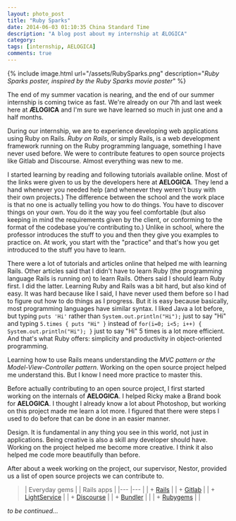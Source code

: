 ```yaml
---
layout: photo_post
title: "Ruby Sparks"
date: 2014-06-03 01:10:35 China Standard Time
description: "A blog post about my internship at ÆLOGICA"
category: 
tags: [internship, AELOGICA]
comments: true
---
```

 
<!-- ![Ruby Sparks](/assets/RubySparks.png "Ruby Sparks") -->
{% include image.html url="/assets/RubySparks.png" description="<em>Ruby Sparks poster, inspired by the Ruby Sparks movie poster</em>" %}

The end of my summer vacation is nearing, and the end of our summer internship is coming twice as fast. We're already on our 7th and last week here at **ÆLOGICA** and I'm sure we have learned so much in just one and a half months. 

During our internship, we are to experience developing web applications using Ruby on Rails. *Ruby on Rails*, or simply Rails, is a web development framework running on the Ruby programming language, something I have never used before. We were to contribute features to open source projects like Gitlab and Discourse. Almost everything was new to me. 

I started learning by reading and following tutorials available online. Most of the links were given to us by the developers here at **AELOGICA**. They lend a hand whenever you needed help (and whenever they weren't busy with their own projects.) The difference between the school and the work place is that no one is actually telling you how to do things. You have to discover things on your own. You do it the way you feel comfortable (but also keeping in mind the requirements given by the client, or conforming to the format of the codebase you're contributing to.) Unlike in school, where the professor introduces the stuff to you and then they give you examples to practice on. At work, you start with the "practice" and that's how you get introduced to the stuff you have to learn. 

There were a lot of tutorials and articles online that helped me with learning Rails. Other articles said that I didn't have to learn Ruby (the programming language Rails is running on) to learn Rails. Others said I should learn Ruby first. I did the latter. Learning Ruby and Rails was a bit hard, but also kind of easy. It was hard because like I said, I have never used them before so I had to figure out how to do things as I progress. But it is easy because basically, most programming languages have similar syntax. I liked Java a lot before, but typing `puts 'Hi'` rather than `System.out.println("Hi");` just to say "Hi" and typing `5.times { puts "Hi" }` instead of `for(i=0; i<5; i++) { System.out.println("Hi"); }` just to say "Hi" 5 times is a lot more efficient. And that's what Ruby offers: simplicity and productivity in object-oriented programming.

Learning how to use Rails means understanding the *MVC pattern or the Model-View-Controller pattern.* Working on the open source project helped me understand this. But I know I need more practice to master this. 

Before actually contributing to an open source project, I first started working on the internals of **AELOGICA**. I helped Ricky make a Brand book for **AELOGICA**. I thought I already know a lot about Photoshop, but working on this project made me learn a lot more. I figured that there were steps I used to do before that can be done in an easier manner. 

Design. It is fundamental in any thing you see in this world, not just in applications. Being creative is also a skill any developer should have. Working on the project helped me become more creative. I think it also helped me code more beautifully than before. 

After about a week working on the project, our supervisor, Nestor, provided us a list of open source projects we can contribute to. 

>| Everyday gems | | Rails apps |
>|---  |---  |
>| + [Rails](https://github.com/rails/rails)    | | + [Gitlab](https://github.com/gitlabhq/gitlabhq)    |
>| + [LightService](https://github.com/adomokos/light-service)    | | + [Discourse](https://github.com/discourse/discourse)    |
>| + [Bundler](https://github.com/bundler/bundler)    |     |
>| + [Rubygems](https://github.com/rubygems/rubygems)    |     |

*to be continued...*

<!-- Karlo, **AELOGICA**'s only intern last year (who's now a developer here), contributed to *Gitlab*. He implemented a version of Github's contributors graph for Gitlab. 

> Skills learned
> + Learned the fundamentals of an object-oriented programming language
> + Enhanced front-end skills by building functional web applications using Raols
> + Use UNIX commands 
> + use Ruby shell (interactive ruby) to execute code scripts
> + git basics
> + git add, git commit, git fetch, git pull, git push
> + hashes and arrays
> + conditional logic
> + writing and calling methods
> + deploying web app using Heroku
> + refactor
> + pair programming -  when two people work together on a feature, this helps them both improve their skills. 
> + code review, pull requests - excellent feature that help experienced developers sharetheir knowledge with juniors and, at the same time, make sure that the production code remains high quality -->